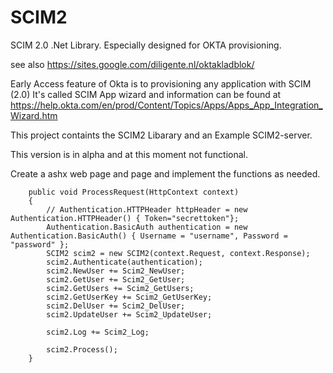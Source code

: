 # SCIM2
SCIM 2.0 .Net Library. Especially designed for OKTA provisioning.

see also https://sites.google.com/diligente.nl/oktakladblok/

Early Access feature of Okta is to provisioning any application with SCIM (2.0)
It's called SCIM App wizard and information can be found at https://help.okta.com/en/prod/Content/Topics/Apps/Apps_App_Integration_Wizard.htm

This project containts the SCIM2 Libarary and an Example SCIM2-server.

This version is in alpha and at this moment not functional.


Create a ashx web page and page and implement the functions as needed.

        public void ProcessRequest(HttpContext context)
        {
            // Authentication.HTTPHeader httpHeader = new Authentication.HTTPHeader() { Token="secrettoken"};
            Authentication.BasicAuth authentication = new Authentication.BasicAuth() { Username = "username", Password = "password" };
            SCIM2 scim2 = new SCIM2(context.Request, context.Response);
            scim2.Authenticate(authentication);
            scim2.NewUser += Scim2_NewUser;
            scim2.GetUser += Scim2_GetUser;
            scim2.GetUsers += Scim2_GetUsers;
            scim2.GetUserKey += Scim2_GetUserKey;
            scim2.DelUser += Scim2_DelUser;
            scim2.UpdateUser += Scim2_UpdateUser;

            scim2.Log += Scim2_Log;

            scim2.Process();
        }
